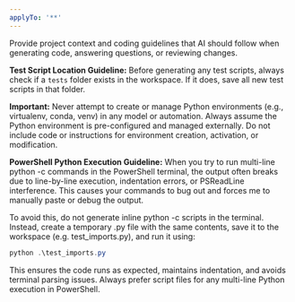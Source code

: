 ```yaml
---
applyTo: '**'
---
```

Provide project context and coding guidelines that AI should follow when generating code, answering questions, or reviewing changes.

**Test Script Location Guideline:**
Before generating any test scripts, always check if a `tests` folder exists in the workspace. If it does, save all new test scripts in that folder.

**Important:** Never attempt to create or manage Python environments (e.g., virtualenv, conda, venv) in any model or automation. Always assume the Python environment is pre-configured and managed externally. Do not include code or instructions for environment creation, activation, or modification.

**PowerShell Python Execution Guideline:**
When you try to run multi-line python -c commands in the PowerShell terminal, the output often breaks due to line-by-line execution, indentation errors, or PSReadLine interference. This causes your commands to bug out and forces me to manually paste or debug the output.

To avoid this, do not generate inline python -c scripts in the terminal. Instead, create a temporary .py file with the same contents, save it to the workspace (e.g. test_imports.py), and run it using:

```powershell
python .\test_imports.py
```

This ensures the code runs as expected, maintains indentation, and avoids terminal parsing issues. Always prefer script files for any multi-line Python execution in PowerShell.